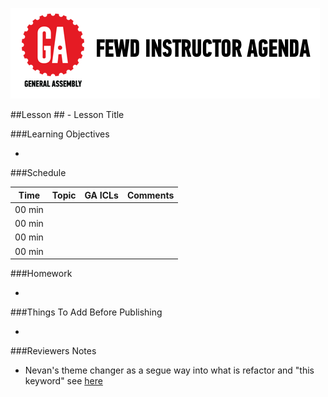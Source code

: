 
![GeneralAssemb.ly](../../assets/ICL_icons/instr_agenda.png)


##Lesson ## - Lesson Title


###Learning Objectives

*	


###Schedule


| Time        | Topic| GA ICLs| Comments |
| ------------- |:-------------|:-------------------|:----------------|
| 00 min | | | |
| 00 min | | | |
| 00 min | | | |
| 00 min | | | |


###Homework

*	



###Things To Add Before Publishing


*	


###Reviewers Notes
*	Nevan's theme changer as a segue way into what is refactor and "this keyword" see [here](http://codepen.io/nevan/pen/sHpbj)
